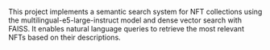 This project implements a semantic search system for NFT collections using the multilingual-e5-large-instruct model and dense vector search with FAISS. It enables natural language queries to retrieve the most relevant NFTs based on their descriptions.
